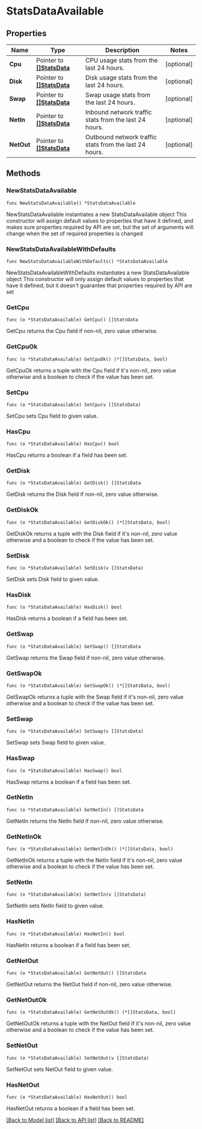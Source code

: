 # StatsDataAvailable

## Properties

Name | Type | Description | Notes
------------ | ------------- | ------------- | -------------
**Cpu** | Pointer to [**[]StatsData**](StatsData.md) | CPU usage stats from the last 24 hours. | [optional] 
**Disk** | Pointer to [**[]StatsData**](StatsData.md) | Disk usage stats from the last 24 hours. | [optional] 
**Swap** | Pointer to [**[]StatsData**](StatsData.md) | Swap usage stats from the last 24 hours. | [optional] 
**NetIn** | Pointer to [**[]StatsData**](StatsData.md) | Inbound network traffic stats from the last 24 hours. | [optional] 
**NetOut** | Pointer to [**[]StatsData**](StatsData.md) | Outbound network traffic stats from the last 24 hours. | [optional] 

## Methods

### NewStatsDataAvailable

`func NewStatsDataAvailable() *StatsDataAvailable`

NewStatsDataAvailable instantiates a new StatsDataAvailable object
This constructor will assign default values to properties that have it defined,
and makes sure properties required by API are set, but the set of arguments
will change when the set of required properties is changed

### NewStatsDataAvailableWithDefaults

`func NewStatsDataAvailableWithDefaults() *StatsDataAvailable`

NewStatsDataAvailableWithDefaults instantiates a new StatsDataAvailable object
This constructor will only assign default values to properties that have it defined,
but it doesn't guarantee that properties required by API are set

### GetCpu

`func (o *StatsDataAvailable) GetCpu() []StatsData`

GetCpu returns the Cpu field if non-nil, zero value otherwise.

### GetCpuOk

`func (o *StatsDataAvailable) GetCpuOk() (*[]StatsData, bool)`

GetCpuOk returns a tuple with the Cpu field if it's non-nil, zero value otherwise
and a boolean to check if the value has been set.

### SetCpu

`func (o *StatsDataAvailable) SetCpu(v []StatsData)`

SetCpu sets Cpu field to given value.

### HasCpu

`func (o *StatsDataAvailable) HasCpu() bool`

HasCpu returns a boolean if a field has been set.

### GetDisk

`func (o *StatsDataAvailable) GetDisk() []StatsData`

GetDisk returns the Disk field if non-nil, zero value otherwise.

### GetDiskOk

`func (o *StatsDataAvailable) GetDiskOk() (*[]StatsData, bool)`

GetDiskOk returns a tuple with the Disk field if it's non-nil, zero value otherwise
and a boolean to check if the value has been set.

### SetDisk

`func (o *StatsDataAvailable) SetDisk(v []StatsData)`

SetDisk sets Disk field to given value.

### HasDisk

`func (o *StatsDataAvailable) HasDisk() bool`

HasDisk returns a boolean if a field has been set.

### GetSwap

`func (o *StatsDataAvailable) GetSwap() []StatsData`

GetSwap returns the Swap field if non-nil, zero value otherwise.

### GetSwapOk

`func (o *StatsDataAvailable) GetSwapOk() (*[]StatsData, bool)`

GetSwapOk returns a tuple with the Swap field if it's non-nil, zero value otherwise
and a boolean to check if the value has been set.

### SetSwap

`func (o *StatsDataAvailable) SetSwap(v []StatsData)`

SetSwap sets Swap field to given value.

### HasSwap

`func (o *StatsDataAvailable) HasSwap() bool`

HasSwap returns a boolean if a field has been set.

### GetNetIn

`func (o *StatsDataAvailable) GetNetIn() []StatsData`

GetNetIn returns the NetIn field if non-nil, zero value otherwise.

### GetNetInOk

`func (o *StatsDataAvailable) GetNetInOk() (*[]StatsData, bool)`

GetNetInOk returns a tuple with the NetIn field if it's non-nil, zero value otherwise
and a boolean to check if the value has been set.

### SetNetIn

`func (o *StatsDataAvailable) SetNetIn(v []StatsData)`

SetNetIn sets NetIn field to given value.

### HasNetIn

`func (o *StatsDataAvailable) HasNetIn() bool`

HasNetIn returns a boolean if a field has been set.

### GetNetOut

`func (o *StatsDataAvailable) GetNetOut() []StatsData`

GetNetOut returns the NetOut field if non-nil, zero value otherwise.

### GetNetOutOk

`func (o *StatsDataAvailable) GetNetOutOk() (*[]StatsData, bool)`

GetNetOutOk returns a tuple with the NetOut field if it's non-nil, zero value otherwise
and a boolean to check if the value has been set.

### SetNetOut

`func (o *StatsDataAvailable) SetNetOut(v []StatsData)`

SetNetOut sets NetOut field to given value.

### HasNetOut

`func (o *StatsDataAvailable) HasNetOut() bool`

HasNetOut returns a boolean if a field has been set.


[[Back to Model list]](../README.md#documentation-for-models) [[Back to API list]](../README.md#documentation-for-api-endpoints) [[Back to README]](../README.md)


